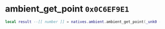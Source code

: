 # ambient_get_point `0x0C6EF9E1`

```lua
local result --[[ number ]] = natives.ambient.ambient_get_point(_unk0 --[[ number ]], _unk1 --[[ number ]])
```